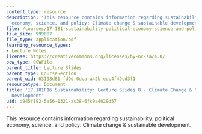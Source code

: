 ```yaml
---
content_type: resource
description: 'This resource contains information regarding sustainability: political
  economy, science, and policy: Climate change & sustainable development.'
file: /courses/17-181-sustainability-political-economy-science-and-policy-fall-2016/d945f1925a561321ac386fc9a4029d57_MIT17_181F16_Week8.pdf
file_size: 999007
file_type: application/pdf
learning_resource_types:
- Lecture Notes
license: https://creativecommons.org/licenses/by-nc-sa/4.0/
ocw_type: OCWFile
parent_title: Lecture Slides
parent_type: CourseSection
parent_uid: 63198d81-fd9d-0dca-a42b-edc4f49cd3f1
resourcetype: Document
title: '17.181F16 Sustainability: Lecture Slides 8 - Climate Change & Sustainable
  Development'
uid: d945f192-5a56-1321-ac38-6fc9a4029d57
---
```

This resource contains information regarding sustainability: political economy, science, and policy: Climate change & sustainable development.